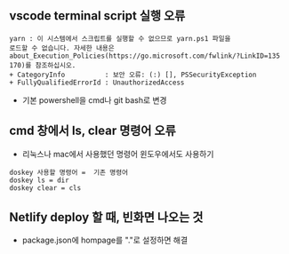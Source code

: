## vscode terminal script 실행 오류
```
yarn : 이 시스템에서 스크립트를 실행할 수 없으므로 yarn.ps1 파일을
로드할 수 없습니다. 자세한 내용은 about_Execution_Policies(https://go.microsoft.com/fwlink/?LinkID=135
170)를 참조하십시오.
+ CategoryInfo          : 보안 오류: (:) [], PSSecurityException
+ FullyQualifiedErrorId : UnauthorizedAccess
```
- 기본 powershell을 cmd나 git bash로 변경

## cmd 창에서 ls, clear 명령어 오류
- 리눅스나 mac에서 사용했던 명령어 윈도우에서도 사용하기
```
doskey 사용할 명령어 =  기존 명령어
doskey ls = dir
doskey clear = cls
```

## Netlify deploy 할 때, 빈화면 나오는 것
- package.json에 hompage를 "."로 설정하면 해결